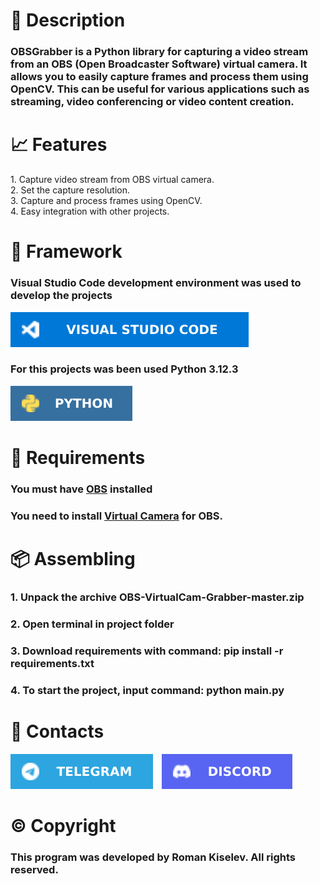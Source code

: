 <h1>📝 Description</h1>
<h3>OBSGrabber is a Python library for capturing a video stream from an OBS (Open Broadcaster Software) virtual camera. It allows you to easily capture frames and process them using OpenCV. This can be useful for various applications such as streaming, video conferencing or video content creation.</h3>

<h1>📈 Features</h1>
<p>
  1. Capture video stream from OBS virtual camera.<br/>
  2. Set the capture resolution.<br/>
  3. Capture and process frames using OpenCV.<br/>
  4. Easy integration with other projects.
</p>

<h1>🔨 Framework</h1>
<p>
    <h3>Visual Studio Code development environment was used to develop the projects</h3>
    <a href="https://code.visualstudio.com/"><img src="https://github.com/Kise1ev/Kise1ev/blob/master/Icons/VSCode-Square.svg"/></a>
    <h3>For this projects was been used Python 3.12.3</h3>
    <a href="https://www.python.org/downloads/release/python-3123/"><img src="https://github.com/Kise1ev/Kise1ev/blob/master/Icons/Python-Square.svg"/></a>
</p>

<h1>📜 Requirements</h1>
<h3>You must have <a href="https://obsproject.com/download">OBS</a> installed</h3>
<h3>You need to install <a href="https://obsproject.com/forum/resources/obs-virtualcam.949/">Virtual Camera</a> for OBS.</h3>

<h1>📦 Assembling</h1>
<h3>1. Unpack the archive OBS-VirtualCam-Grabber-master.zip</h3>
<h3>2. Open terminal in project folder</h3>
<h3>3. Download requirements with command: pip install -r requirements.txt</h3>
<h3>4. To start the project, input command: python main.py</h3>

<h1>💬 Contacts</h1>
<p>
    <a href="https://t.me/kisxlka"><img src="https://github.com/Kise1ev/Kise1ev/blob/master/Icons/Telegram-Square.svg" style="margin-right: 10px;"/></a>
    <a href="https://discordapp.com/users/1013231151177023559"><img src="https://github.com/Kise1ev/Kise1ev/blob/master/Icons/Discord-Square.svg" style="margin-right: 10px;"/></a>
</p>

<h1>©️ Copyright</h1>
<h3>This program was developed by Roman Kiselev. All rights reserved.</h3>

